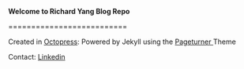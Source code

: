 <strong> Welcome to Richard Yang Blog Repo </strong>

==========================

Created in <a href= "http://octopress.org/"> Octopress</a>: Powered by Jekyll using the <a href = "https://github.com/elisehein/Pageturner"> Pageturner </a> Theme

Contact: 
<a href= "http://linkd.in/1dkZYJl"> Linkedin </a>